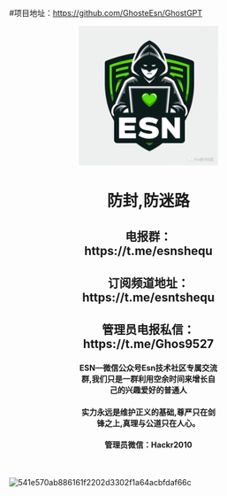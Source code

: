  

#项目地址：https://github.com/GhosteEsn/GhostGPT
<html>
<head>

</head>
<body>
<div align="center" style="width: 50%; margin: auto;">
	<img src="logo.png">
	<h1>防封,防迷路 </h1>
	<h2>电报群：https://t.me/esnshequ</h2>
	<h2>订阅频道地址：https://t.me/esntshequ</h2>
 	<h2>管理员电报私信：https://t.me/Ghos9527</h2>	
	<h4>ESN—微信公众号Esn技术社区专属交流群,我们只是一群利用空余时间来增长自己的兴趣爱好的普通人</h4>
	<h4>实力永远是维护正义的基础,尊严只在剑锋之上,真理与公道只在人心。</h4>
	<h4>管理员微信：Hackr2010</h4>
	<br>




</div>
</body>
</html>


![541e570ab886161f2202d3302f1a64acbfdaf66c](https://github.com/GhosteEsn/esnshequ/assets/149897050/8b4a4159-ec9e-4c54-b232-3c5d8e071577)
